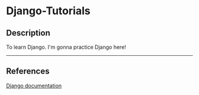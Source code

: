 # Django-Tutorials

## Description
To learn Django.
I'm gonna practice Django here!

---

## References
[Django documentation](https://docs.djangoproject.com/en/2.0/)